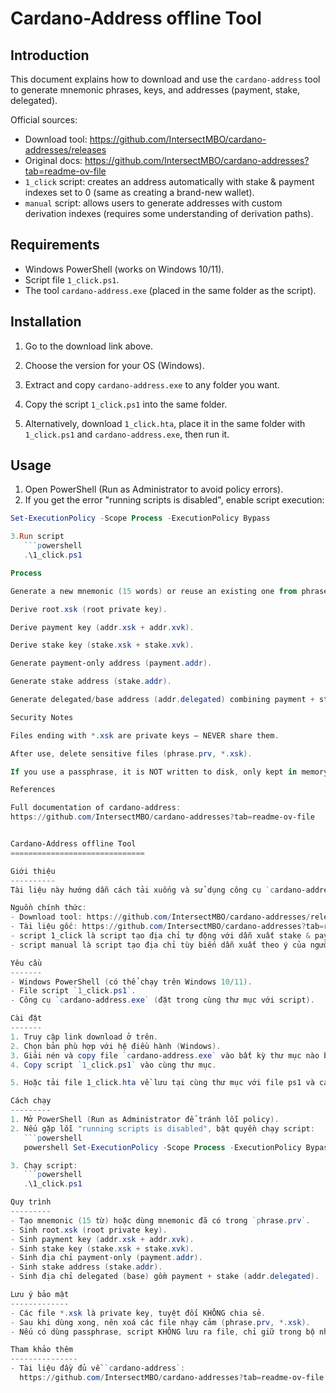 Cardano-Address offline Tool
==============================

Introduction
------------
This document explains how to download and use the `cardano-address` tool to generate mnemonic phrases, keys, and addresses (payment, stake, delegated).

Official sources:
- Download tool: https://github.com/IntersectMBO/cardano-addresses/releases  
- Original docs: https://github.com/IntersectMBO/cardano-addresses?tab=readme-ov-file  
- `1_click` script: creates an address automatically with stake & payment indexes set to 0 (same as creating a brand-new wallet).  
- `manual` script: allows users to generate addresses with custom derivation indexes (requires some understanding of derivation paths).  

Requirements
------------
- Windows PowerShell (works on Windows 10/11).  
- Script file `1_click.ps1`.  
- The tool `cardano-address.exe` (placed in the same folder as the script).  

Installation
------------
1. Go to the download link above.  
2. Choose the version for your OS (Windows).  
3. Extract and copy `cardano-address.exe` to any folder you want.  
4. Copy the script `1_click.ps1` into the same folder.  

5. Alternatively, download `1_click.hta`, place it in the same folder with `1_click.ps1` and `cardano-address.exe`, then run it.  

Usage
-----
1. Open PowerShell (Run as Administrator to avoid policy errors).  
2. If you get the error "running scripts is disabled", enable script execution:  

```powershell
Set-ExecutionPolicy -Scope Process -ExecutionPolicy Bypass

3.Run script
   ```powershell
   .\1_click.ps1

Process

Generate a new mnemonic (15 words) or reuse an existing one from phrase.prv.

Derive root.xsk (root private key).

Derive payment key (addr.xsk + addr.xvk).

Derive stake key (stake.xsk + stake.xvk).

Generate payment-only address (payment.addr).

Generate stake address (stake.addr).

Generate delegated/base address (addr.delegated) combining payment + stake.

Security Notes

Files ending with *.xsk are private keys — NEVER share them.

After use, delete sensitive files (phrase.prv, *.xsk).

If you use a passphrase, it is NOT written to disk, only kept in memory temporarily.

References

Full documentation of cardano-address:
https://github.com/IntersectMBO/cardano-addresses?tab=readme-ov-file


Cardano-Address offline Tool
==============================

Giới thiệu
----------
Tài liệu này hướng dẫn cách tải xuống và sử dụng công cụ `cardano-address` để sinh mnemonic, khóa, và địa chỉ (payment, stake, delegated).

Nguồn chính thức:
- Download tool: https://github.com/IntersectMBO/cardano-addresses/releases
- Tài liệu gốc: https://github.com/IntersectMBO/cardano-addresses?tab=readme-ov-file
- script 1_click là script tạo địa chỉ tự động với dẫn xuất stake & payment = 0 (giống như khi tạo 1 ví mới từ đầu)
- script manual là script tạo địa chỉ tùy biến dẫn xuất theo ý của người dùng ( người dùng cần phải có hiểu biết cơ bản về kiến thức này)

Yêu cầu
-------
- Windows PowerShell (có thể chạy trên Windows 10/11).
- File script `1_click.ps1`.
- Công cụ `cardano-address.exe` (đặt trong cùng thư mục với script).

Cài đặt
-------
1. Truy cập link download ở trên.
2. Chọn bản phù hợp với hệ điều hành (Windows).
3. Giải nén và copy file `cardano-address.exe` vào bất kỳ thư mục nào bạn muốn).
4. Copy script `1_click.ps1` vào cùng thư mục.

5. Hoặc tải file 1_click.hta về lưu tại cùng thư mục với file ps1 và cardano-address.exe và chạy file.

Cách chạy
---------
1. Mở PowerShell (Run as Administrator để tránh lỗi policy).
2. Nếu gặp lỗi "running scripts is disabled", bật quyền chạy script:
   ```powershell
   powershell Set-ExecutionPolicy -Scope Process -ExecutionPolicy Bypass

3. Chạy script:
   ```powershell
   .\1_click.ps1

Quy trình
---------
- Tạo mnemonic (15 từ) hoặc dùng mnemonic đã có trong `phrase.prv`.
- Sinh root.xsk (root private key).
- Sinh payment key (addr.xsk + addr.xvk).
- Sinh stake key (stake.xsk + stake.xvk).
- Sinh địa chỉ payment-only (payment.addr).
- Sinh stake address (stake.addr).
- Sinh địa chỉ delegated (base) gồm payment + stake (addr.delegated).

Lưu ý bảo mật
-------------
- Các file *.xsk là private key, tuyệt đối KHÔNG chia sẻ.
- Sau khi dùng xong, nên xoá các file nhạy cảm (phrase.prv, *.xsk).
- Nếu có dùng passphrase, script KHÔNG lưu ra file, chỉ giữ trong bộ nhớ tạm thời.

Tham khảo thêm
---------------
- Tài liệu đầy đủ về `cardano-address`: 
  https://github.com/IntersectMBO/cardano-addresses?tab=readme-ov-file
